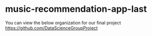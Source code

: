 # music-recommendation-app-last

You can view the below organization for our final project
https://github.com/DataScienceGroupProject
